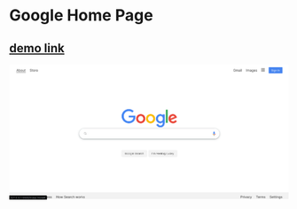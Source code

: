 # Google Home Page

## [demo link](https://itfactoryorg.github.io/google-homepage/)

![preview](./assets/images/preview.png)
